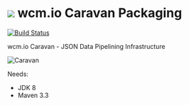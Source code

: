 <img src="http://wcm.io/images/favicon-16@2x.png"/> wcm.io Caravan Packaging
======
[![Build Status](https://travis-ci.org/wcm-io-caravan/caravan-packaging.png?branch=develop)](https://travis-ci.org/wcm-io-caravan/caravan-packaging)

wcm.io Caravan - JSON Data Pipelining Infrastructure

![Caravan](https://github.com/wcm-io-caravan/caravan-tooling/blob/master/public_site/src/site/resources/images/caravan.gif)

Needs:
- JDK 8
- Maven 3.3
